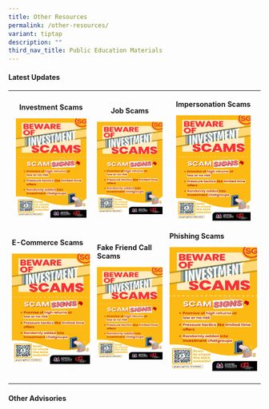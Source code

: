```yaml
---
title: Other Resources
permalink: /other-resources/
variant: tiptap
description: ""
third_nav_title: Public Education Materials
---
```

<h4><strong>Latest Updates</strong></h4>
<table style="minWidth: 75px">
<colgroup>
<col>
<col>
<col>
</colgroup>
<tbody>
<tr>
<th rowspan="1" colspan="1">
<p><strong>Investment Scams</strong>
</p>
<div class="isomer-image-wrapper">
<img style="width: 90%;" height="auto" width="100%" alt="" src="/images/Public Education Materials/Investment_Scam.jpg">
</div>
</th>
<th rowspan="1" colspan="1">
<p><strong>Job Scams</strong>
</p>
<div class="isomer-image-wrapper">
<img style="width: 100%;" height="auto" width="100%" alt="" src="/images/Public Education Materials/Investment_Scam.jpg">
</div>
</th>
<th rowspan="1" colspan="1">
<p><strong>Impersonation Scams</strong>
</p>
<div class="isomer-image-wrapper">
<img style="width: 85%;" height="auto" width="100%" alt="" src="/images/Public Education Materials/Investment_Scam.jpg">
</div>
</th>
</tr>
<tr>
<td rowspan="1" colspan="1">
<p><strong>E-Commerce Scams</strong>
</p>
<div class="isomer-image-wrapper">
<img style="width: 100%;" height="auto" width="100%" alt="" src="/images/Public Education Materials/Investment_Scam.jpg">
</div>
</td>
<td rowspan="1" colspan="1">
<p><strong>Fake Friend Call Scams</strong>
</p>
<div class="isomer-image-wrapper">
<img style="width: 100%;" height="auto" width="100%" alt="" src="/images/Public Education Materials/Investment_Scam.jpg">
</div>
</td>
<td rowspan="1" colspan="1">
<p><strong>Phishing Scams</strong>
</p>
<div class="isomer-image-wrapper">
<img style="width: 100%;" height="auto" width="100%" alt="" src="/images/Public Education Materials/Investment_Scam.jpg">
</div>
</td>
</tr>
<tr>
<td rowspan="1" colspan="1">
<p></p>
</td>
<td rowspan="1" colspan="1">
<p></p>
</td>
<td rowspan="1" colspan="1">
<p></p>
</td>
</tr>
</tbody>
</table>
<h4><strong>Other Advisories</strong></h4>
<p></p>
<p></p>
<p></p>